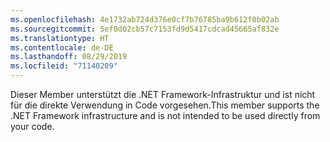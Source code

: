 ```yaml
---
ms.openlocfilehash: 4e1732ab724d376e0cf7b76785ba9b612f0b02ab
ms.sourcegitcommit: 5ef0d02cb57c7153fd9d5417cdcad45665af832e
ms.translationtype: HT
ms.contentlocale: de-DE
ms.lasthandoff: 08/29/2019
ms.locfileid: "71140209"
---
```

<span data-ttu-id="76aac-101">Dieser Member unterstützt die .NET Framework-Infrastruktur und ist nicht für die direkte Verwendung in Code vorgesehen.</span><span class="sxs-lookup"><span data-stu-id="76aac-101">This member supports the .NET Framework infrastructure and is not intended to be used directly from your code.</span></span>